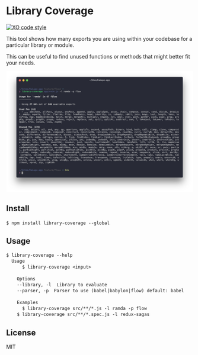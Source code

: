 # Library Coverage

[![XO code style](https://img.shields.io/badge/code_style-XO-5ed9c7.svg)](https://github.com/xojs/xo)

This tool shows how many exports you are using within your codebase for a particular library or module.

This can be useful to find unused functions or methods that might better fit your needs.

![](https://raw.githubusercontent.com/bluedaniel/library-coverage/master/screenshot.png)

## Install

```
$ npm install library-coverage --global
```

## Usage

```
$ library-coverage --help
  Usage
	  $ library-coverage <input>

	Options
    --library, -l  Library to evaluate
    --parser, -p  Parser to use (babel|babylon|flow) default: babel

	Examples
	  $ library-coverage src/**/*.js -l ramda -p flow
    $ library-coverage src/**/*.spec.js -l redux-sagas
```

## License

MIT
